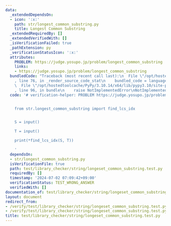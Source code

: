 ```yaml
---
data:
  _extendedDependsOn:
  - icon: ':x:'
    path: str/longest_common_substring.py
    title: Longest Common Substring
  _extendedRequiredBy: []
  _extendedVerifiedWith: []
  _isVerificationFailed: true
  _pathExtension: py
  _verificationStatusIcon: ':x:'
  attributes:
    PROBLEM: https://judge.yosupo.jp/problem/longest_common_substring
    links:
    - https://judge.yosupo.jp/problem/longest_common_substring
  bundledCode: "Traceback (most recent call last):\n  File \"/opt/hostedtoolcache/PyPy/3.10.14/x64/lib/pypy3.10/site-packages/onlinejudge_verify/documentation/build.py\"\
    , line 76, in _render_source_code_stat\n    bundled_code = language.bundle(\n\
    \  File \"/opt/hostedtoolcache/PyPy/3.10.14/x64/lib/pypy3.10/site-packages/onlinejudge_verify/languages/python.py\"\
    , line 96, in bundle\n    raise NotImplementedError\nNotImplementedError\n"
  code: '# verification-helper: PROBLEM https://judge.yosupo.jp/problem/longest_common_substring


    from str.longest_common_substring import find_lcs_idx


    S = input()

    T = input()

    print(*find_lcs_idx(S, T))

    '
  dependsOn:
  - str/longest_common_substring.py
  isVerificationFile: true
  path: test/library_checker/string/longeset_common_substring.test.py
  requiredBy: []
  timestamp: '2024-07-02 07:09:42+09:00'
  verificationStatus: TEST_WRONG_ANSWER
  verifiedWith: []
documentation_of: test/library_checker/string/longeset_common_substring.test.py
layout: document
redirect_from:
- /verify/test/library_checker/string/longeset_common_substring.test.py
- /verify/test/library_checker/string/longeset_common_substring.test.py.html
title: test/library_checker/string/longeset_common_substring.test.py
---
```

